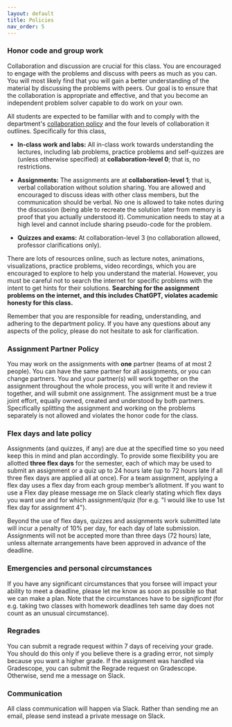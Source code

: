 ```yaml
---
layout: default 
title: Policies 
nav_order: 5
---
```



### Honor code and group work

Collaboration and discussion are crucial for this class.  You are
encouraged to engage with the problems and discuss with peers as much
as you can. You will most likely find that you will gain a better
understanding of the material by discussing the problems with
peers. Our goal is to ensure that the collaboration is appropriate and
effective, and that you become an independent problem solver capable
to do work on your own.

All students are expected to be familiar with
and to comply with the department's [collaboration
policy](https://turing.bowdoin.edu/dept/collab.php) and the four
levels of collaboration it outlines. Specifically for this class,

  * **In-class work and labs:** All in-class work towards
      understanding the lectures, including lab problems, practice
      problems and self-quizzes are (unless otherwise specified) at
      **collaboration-level 0**; that is, no restrictions.

  * **Assignments:** The assignments are at **collaboration-level 1**;
      that is, verbal collaboration without solution sharing. You are
      allowed and encouraged to discuss ideas with other class
      members, but the communication should be verbal. No one is
      allowed to take notes during the discussion (being able to
      recreate the solution later from memory is proof that you
      actually understood it). Communication needs to stay at a high
      level and cannot include sharing pseudo-code for the problem.
  * **Quizzes and exams:** At collaboration-level 3 (no collaboration
      allowed, professor clarifications only).

There are lots of resources online, such as lecture notes, animations,
visualizations, practice problems, video recordings, which you are
encouraged to explore to help you understand the material. However,
you must be careful not to search the internet for specific problems
with the intent to get hints for their solutions. __Searching for the
assignment problems on the internet, and this includes ChatGPT,
violates academic honesty for this class.__


Remember that you are responsible for reading, understanding, and
adhering to the department policy. If you have any questions about any
aspects of the policy, please do not hesitate to ask for
clarification.



### Assignment Partner Policy

You may work on the assignments with **one** partner (teams of at most
2 people). You can have the same partner for all assignments, or you
can change partners. You and your partner(s) will work together on the
assignment throughout the whole process, you will write it and review
it together, and will submit one assignment. The assignment must be a
true joint effort, equally owned, created and understood by both
partners. Specifically splitting the assignment and working on the
problems separately is not allowed and violates the honor code for the
class.


### Flex days and late policy 

Assignments (and quizzes, if any) are due at the specified time so you
need keep this in mind and plan accordingly. To provide some
flexibility  you are allotted __three flex days__ for
the semester, each of which may be used to submit an assignment or a
quiz up to 24 hours late (up to 72 hours late if all three flex days
are applied all at once). For a team assignment, applying a flex day
uses a flex day from each group member’s allotment. If you want to use
a Flex day please message me on Slack clearly stating which flex days
you want use and for which assignment/quiz (for e.g. "I would like to
use 1st flex day for assignment 4").  

Beyond the use of flex days, quizzes and assignments work submitted
late will incur a penalty of 10% per day, for each day of late
submission. Assignments will not be accepted more than three days (72
hours) late, unless alternate arrangements have been approved in
advance of the deadline.




### Emergencies and personal circumstances

If you have any significant circumstances that you forsee will impact
your ability to meet a deadline, please let me know as soon as
possible so that we can make a plan. Note that the circumstances have
to be _significant_ (for e.g. taking two classes with homework
deadlines teh same day does not count as an unusual circumstance).


### Regrades

You can submit a regrade request within 7 days of receiving your
grade. You should do this only if you believe there is a grading
error, not simply because you want a higher grade.  If the assignment
was handled via Gradescope, you can submit the Regrade request on
Gradescope. Otherwise, send me a message on Slack.


### Communication 

All class communication will happen via Slack. Rather than sending me
an email, please send instead a private message on Slack.


